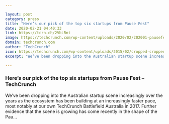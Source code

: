 ```yaml
---

layout: post
category: press
title: "Here’s our pick of the top six startups from Pause Fest"
date: 2020-02-21 04:40:33
link: https://tcrn.ch/2VbLRnt
image: https://techcrunch.com/wp-content/uploads/2020/02/202001-pausefest-jess-middleton-02.jpg?w=554
domain: techcrunch.com
author: "TechCrunch"
icon: https://techcrunch.com/wp-content/uploads/2015/02/cropped-cropped-favicon-gradient.png?w=180
excerpt: "We’ve been dropping into the Australian startup scene increasingly over the years as the ecosystem has been building at an increasingly faster pace, most notably at our own TechCrunch Battlefield Australia in 2017. Further evidence that the scene is growing has come recently in the shape of the Pau…"

---
```


### Here’s our pick of the top six startups from Pause Fest – TechCrunch

We’ve been dropping into the Australian startup scene increasingly over the years as the ecosystem has been building at an increasingly faster pace, most notably at our own TechCrunch Battlefield Australia in 2017. Further evidence that the scene is growing has come recently in the shape of the Pau…